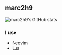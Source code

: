 ## marc2h9

![marc2h9's GitHub stats](https://github-readme-stats.vercel.app/api?username=marc2h9&show_icons=true&theme=dark)

### I use
- Neovim
- Lua
